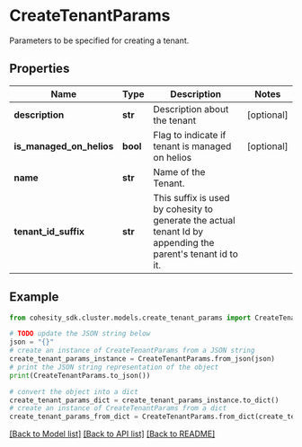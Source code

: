 # CreateTenantParams

Parameters to be specified for creating a tenant.

## Properties

Name | Type | Description | Notes
------------ | ------------- | ------------- | -------------
**description** | **str** | Description about the tenant | [optional] 
**is_managed_on_helios** | **bool** | Flag to indicate if tenant is managed on helios | [optional] 
**name** | **str** | Name of the Tenant. | 
**tenant_id_suffix** | **str** | This suffix is used by cohesity to generate the actual tenant Id by appending the parent&#39;s tenant id to it. | 

## Example

```python
from cohesity_sdk.cluster.models.create_tenant_params import CreateTenantParams

# TODO update the JSON string below
json = "{}"
# create an instance of CreateTenantParams from a JSON string
create_tenant_params_instance = CreateTenantParams.from_json(json)
# print the JSON string representation of the object
print(CreateTenantParams.to_json())

# convert the object into a dict
create_tenant_params_dict = create_tenant_params_instance.to_dict()
# create an instance of CreateTenantParams from a dict
create_tenant_params_from_dict = CreateTenantParams.from_dict(create_tenant_params_dict)
```
[[Back to Model list]](../README.md#documentation-for-models) [[Back to API list]](../README.md#documentation-for-api-endpoints) [[Back to README]](../README.md)



